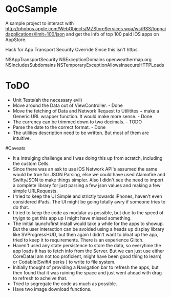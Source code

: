 #  QoCSample
A sample project to interact with http://phobos.apple.com/WebObjects/MZStoreServices.woa/ws/RSS/toppaidapplications/limit=100/json and get the info of top 100 paid iOS apps on AppStore.

Hack for App Transport Security Override Since this isn't https

<key>NSAppTransportSecurity</key>
<dict>
<key>NSExceptionDomains</key>
<dict>
<key>openweathermap.org</key>
<dict>
<key>NSIncludesSubdomains</key>
<true/>
<key>NSTemporaryExceptionAllowsInsecureHTTPLoads</key>
<true/>
</dict>
</dict>
</dict>

# ToDO
- Unit Tests(ah the necessary evil)
- Move around the Data out of ViewController.   - Done
- Move the fetching of Data and Network Request to Utilitites + make a Generic URL wrapper function. It would make more sense. - Done
- The currency can be trimmed down to two decimals. - TODO
- Parse the date to the correct format. - Done
- The utilities description need to be written. But most of them are intuitive.

#Caveats
- It a intruiging challenge and I was doing this up from scratch, including the custom Cells.
- Since there was an ask to use iOS Network API's assumed the same would be true for JSON Parsing, else we could have used Alamofire and SwiftyJSON to make things simpler. Also I didn't see the need to import a complete library for just parsing a few json values and making a few simple URLRequests.
- I tried to keep the UI Simple and strictly towards iPhones, haven't even considered iPads. The UI might be going totally awry if someone tries to do that.
- I tried to keep the code as modular as possible, but due to the speed of tryign to get this app up I might have missed something.
- The initial launch/first install would take a while for the apps to showup. But the user interaction can be avoided using a heads up display library like SVProgressHUD, but then again I didn't want to bloat up the app, tried to keep it to requirements. There is an experience Glitch.
- Haven't used any state persistence to store the data, so everytime the app loads it has to fetch info from the Server. But we can just use either CoreData(I am not too proficient, might have been good thing to learn) or Codable(Swift4 perks ) to write to file system.
- Initially thought of providing a Navigation bar to refresh the apps, but then found that it was ruining the space and just went ahead with drag to refresh to acheive that.
- Tried to segregate the code as much as possible.
- Have two image download functions.



